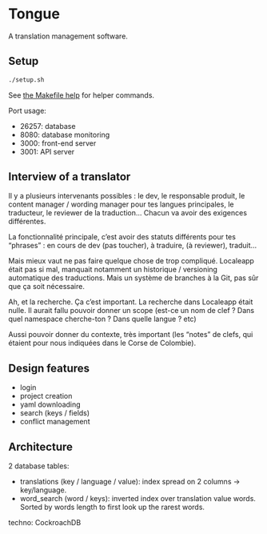 # Tongue

A translation management software.

## Setup

```sh
./setup.sh
```

See [the Makefile help](./make-help) for helper commands.

Port usage:

- 26257: database
- 8080: database monitoring
- 3000: front-end server
- 3001: API server

## Interview of a translator

Il y a plusieurs intervenants possibles : le dev, le responsable produit, le content manager / wording manager pour tes langues principales, le traducteur, le reviewer de la traduction… Chacun va avoir des exigences différentes.

La fonctionnalité principale, c’est avoir des statuts différents pour tes “phrases” : en cours de dev (pas toucher), à traduire, (à reviewer), traduit…

Mais mieux vaut ne pas faire quelque chose de trop compliqué. Localeapp était pas si mal, manquait notamment un historique / versioning automatique des traductions. Mais un système de branches à la Git, pas sûr que ça soit nécessaire.

Ah, et la recherche. Ça c’est important. La recherche dans Localeapp était nulle. Il aurait fallu pouvoir donner un scope (est-ce un nom de clef ? Dans quel namespace cherche-ton ? Dans quelle langue ? etc)

Aussi pouvoir donner du contexte, très important (les “notes” de clefs, qui étaient pour nous indiquées dans le Corse de Colombie).

## Design features

- login
- project creation
- yaml downloading
- search (keys / fields)
- conflict management

## Architecture

2 database tables:

- translations (key / language / value): index spread on 2 columns -> key/language.
- word_search (word / keys): inverted index over translation value words. Sorted by words length to first look up the rarest words.

techno: CockroachDB
